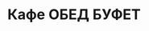 ---
layout: lunch
title: "Кафе ОБЕД БУФЕТ"
description: "<b>Адрес:</b> проспект Жукова 44 (ТЦ Аутлето), второй этаж <br> <b>Режим работы:</b> ежедневно с 10.00 до 18.00 <br><hr> Закажите свой обед с доставкой в офис или на дом со скидкой 10%."
subdescription1: "Читайте [условия доставки](/delivery/ 'Условия доставки | ХаусФреш')"
metadescription: "Кафе ОБЕД БУФЕТ на Жукова: адрес, режим работы. Заказать Горячий Комплексный Обед в Офис. Самое вкусное обеденное меню. Доступные цены, Скидки. Организация Корпоративного Питания. Доставка обедов в офис и на дом"
metakeywords: "Кафе ОБЕД БУФЕТ на Жукова: адрес, режим работы. Заказ домашних комплексных обедов: Салаты, Супы, Вторые блюда, Гарниры, Хлеб, Выпечка, Напитки. Корпоративное питание. Доставка обедов в офис Минск"
sitetitle: "Кафе ОБЕД БУФЕТ 🥗 (Комплексные Обеды) | Доставка в Офис"
weekMenu:
- weekDay: Открыт приём заказов на Понедельник
  day: 22 октября
  validFromOrderDate: "2018-10-19 11:00:00"
  validToOrderDate: "2018-10-22 10:59:59"
  courses:
  - title: Салаты
    items:
    - title: Салат–коктейль «Мимоза» 
      id: 21	
      ingredients: консерва рыбная, сыр, яйцо, майонез
      weight: 150
      price: 3.15
    - title: Салат овощной с семгой
      id: 22
      ingredients: капуста пекинская, помидор, огурец, семга слабосоленая, заправка
      weight: 150
      price: 4.10
    - title: Салат из птицы с грибами
      id: 23
      ingredients: птица отварная, овощи отварные, грибы, майонез
      weight: 150
      price: 2.65
  - title: Супы
    items:  
    - title: Суп перловый с грибами
      id: 24
      ingredients: 
      weight: 250/20
      price: 1.85
    - title: Суп-пюре из разных овощей с сухариками
      id: 25
      ingredients: 
      weight: 250/10
      price: 2.40
  - title: Вторые блюда
    items:
    - title: Рыба, тушенная в томате с овощами   
      id: 26
      ingredients: рыба хек, специи, овощи тушеные, соус
      weight: 150
      price: 3.40
    - title: Голубцы любительские
      id: 27
      ingredients: свинина, говядина, специи
      weight: 230/50
      price: 3.65
    - title: Птица в соусе терияки  
      id: 28
      ingredients: птица, соус, специи
      weight: 170
      price: 4.90
    - title: Рулетики из свинины с огурцом
      id: 29
      ingredients: свинина, огурец маринованный, морковь, сыр, специи
      weight: 170
      price: 4.70
  - title: Гарниры
    items:
    - title: Картофель отварной
      id: 30
      ingredients: 
      weight: 150
      price: 0.90
    - title: Овощи запеченные «Калейдоскоп»
      id: 31
      ingredients: 
      weight: 150
      price: 1.55
- weekDay: Открыт приём заказов на Вторник
  day: 16 октября 
  validFromOrderDate: "2018-10-15 11:00:00"
  validToOrderDate: "2018-10-16 10:59:59"
  courses:
  - title: Салаты
    items:
    - title: Салат из белокочанной капусты
      id: 32
      ingredients: капуста белокочанная, морковь свежая, заправка
      weight: 150
      price: 1.65
    - title: Салат-коктейль с птицей «Нежный»
      id: 33
      ingredients: птица отварная, овощи, яйцо, заправка
      weight: 150
      price: 2.65
    - title: Салат «Чайка»
      id: 34
      ingredients: сыр, яйцо, зеленый горошек, майонез
      weight: 150
      price: 2.10
  - title: Супы
    items:  
    - title: Борщ Украинский
      id: 35
      ingredients: 
      weight: 250/20
      price: 1.95
    - title: Суп-лапша домашняя с курицей
      id: 36
      ingredients: 
      weight: 250/30
      price: 2.15
  - title: Вторые блюда
    items:
    - title: Филе птицы в белках  
      id: 37
      ingredients: филе птицы, белки яичные, специи
      weight: 123
      price: 3.45
    - title: Биточки рыбные
      id: 38
      ingredients: рыба, специи
      weight: 125
      price: 2.95
    - title: Котлеты домашние               
      id: 39
      ingredients: свинина, говядина, специи
      weight: 100
      price: 2.45
  - title: Гарниры
    items:
    - title: Картофельное пюре
      id: 41
      ingredients: 
      weight: 150
      price: 0.95
    - title: Каша гречневая рассыпчатая
      id: 42
      ingredients: 
      weight: 150
      price: 0.85
- weekDay: Открыт приём заказов на Среду
  day: 17 октября
  validFromOrderDate: "2018-10-16 11:00:00"
  validToOrderDate: "2018-10-17 10:59:59"
  courses:
  - title: Салаты
    items:
    - title: Салат «Цезарь с птицей»
      id: 43
      ingredients: птица, овощи свежие, сыр, майонез
      weight: 200
      price: 3.45
    - title: Салат «Дружба»
      id: 44
      ingredients: капуста, кукуруза консервированная, морковь, яблоко, крабовые палочки, майонез
      weight: 150
      price: 2.15
    - title: Винегрет с фасолью
      id: 45
      ingredients: овощи отварные, овощи маринованные, фасоль, заправка
      weight: 150
      price: 1.95
  - title: Супы
    items:  
    - title: Рассольник Ленинградский
      id: 46
      ingredients: 
      weight: 250/20
      price: 2.15
    - title: Суп рисовый с мясными фрикадельками
      id: 47
      ingredients: 
      weight: 250/25
      price: 2.15
  - title: Вторые блюда
    items:
    - title: Горбуша жареная       
      id: 48
      ingredients: рыба, специи
      weight: 120
      price: 3.45
    - title: Мясо, жаренное крупным куском
      id: 49
      ingredients: свинина, специи
      weight: 100
      price: 3.60
    - title: Соте из птицы с овощами    
      id: 50
      ingredients: филе птицы, овощи, специи
      weight: 170
      price: 4.20
  - title: Гарниры
    items:
    - title: Овощи запеченные «Калейдоскоп»
      id: 52
      ingredients: 
      weight: 150
      price: 1.55
    - title: Картофель жареный
      id: 53
      ingredients: 
      weight: 150
      price: 1.65
- weekDay: Открыт приём заказов на Четверг
  day: 18 октября
  validFromOrderDate: "2018-10-17 11:00:00"
  validToOrderDate: "2018-10-18 10:59:59"
  courses:
  - title: Салаты
    items:
    - title: Салат овощной с колбасой
      id: 54
      ingredients: колбаса, овощи отварные, майонез
      weight: 150
      price: 2.45
    - title: Салат «Греческий»
      id: 55
      ingredients: огурец свежий, помидор свежий, перец свежий, оливки, заправка
      weight: 200
      price: 3.65
    - title: Салат из белокочанной капусты со свеклой и морковью
      id: 56
      ingredients: капуста, свекла, морковь, заправка
      weight: 150
      price: 1.50
  - title: Супы
    items:  
    - title: Солянка сборная мясная
      id: 57
      ingredients: 
      weight: 250/30
      price: 2.95
    - title: Щи из свежей капусты с картофелем
      id: 58
      ingredients: 
      weight: 250/20
      price: 1.95
  - title: Вторые блюда
    items:
    - title: Рыба по-гречески
      id: 59
      ingredients: рыба, овощи, сыр, специи
      weight: 185
      price: 4.20
    - title: Свинина, запеченная с сыром
      id: 60
      ingredients: свинина, сыр, специи
      weight: 100
      price: 3.70
    - title: Котлета «Папараць-кветка»
      id: 61
      ingredients: птица, сыр, специи
      weight: 105
      price: 3.60
  - title: Гарниры
    items:
    - title: Каша рассыпчатая рисовая
      id: 63
      ingredients: 
      weight: 150
      price: 0.85
    - title: Рагу овощное
      id: 64
      ingredients: 
      weight: 200
      price: 1.35
- weekDay: Открыт приём заказов на Пятницу
  day: 19 октября
  validFromOrderDate: "2018-10-18 11:00:00"
  validToOrderDate: "2018-10-19 10:59:59"
  courses:
  - title: Салаты
    items:
    - title: Салат «Слоеный»
      id: 65
      ingredients: овощи свежие, яйцо, сыр, майонез
      weight: 150
      price: 2.60
    - title: Салат «Хрустящий»
      id: 66
      ingredients: капуста пекинская, ветчина, сухарики, заправка
      weight: 150
      price: 2.45
    - title: Салат из свежих помидоров и огурцов
      id: 67
      ingredients: овощи свежие, заправка
      weight: 150
      price: 2.20
  - title: Супы
    items:  
    - title: Щи ленивые с грибами
      id: 68
      ingredients: 
      weight: 250/20
      price: 1.85
    - title: Суп-харчо
      id: 69
      ingredients: 
      weight: 250
      price: 2.85
  - title: Вторые блюда
    items:
    - title: Биточки рыбные
      id: 70
      ingredients: рыба, специи
      weight: 125
      price: 2.95
    - title: Гуляш из свинины
      id: 71
      ingredients: свинина, специи
      weight: 75/75
      price: 3.30
    - title: Филе птицы в сыре
      id: 72	
      ingredients: птица, сыр, специи
      weight: 130
      price: 3.45
    - title: Паста с курицей и грибами
      id: 73	
      ingredients: птица, макаронные изделия, грибы, соус, специи
      weight: 360
      price: 6.20
  - title: Гарниры
    items:
    - title: Каша рассыпчатая с грибами и луком гречневая
      id: 74
      ingredients: 
      weight: 150
      price: 1.10
    - title: Картофельное пюре
      id: 75
      ingredients: 
      weight: 150
      price: 0.95
sharedCourses:
- title: Хлеб
  items:
  - title: Хлеб белый
    id: 1111
    ingredients: 
    weight: 40
    price: 0.10
  - title: Хлеб тёмный
    id: 1112    
    ingredients: 
    weight: 40
    price: 0.10
  - title: Хлеб белый (2 порции)
    id: 1113
    ingredients: 
    weight: 80
    price: 0.20
  - title: Хлеб тёмный (2 порции)
    id: 1114    
    ingredients: 
    weight: 80
    price: 0.20
- title: Соусы
  items:
  - title: Сметана
    id: 1140
    ingredients: 
    weight: 50
    price: 0.50
  - title: Кетчуп томатный
    id: 1141    
    ingredients: 
    weight: 50
    price: 0.50
  - title: Майонез
    id: 1142
    ingredients: 
    weight: 50
    price: 0.50
- title: Выпечка
  items:
  - title: Торт «Ореховый Сара Бернар»
    id: 1115    
    ingredients: 
    weight: 100
    price: 2.00
  - title: Торт «Шоколоадный Брауни»
    id: 1116    
    ingredients: 
    weight: 83
    price: 2.00
  - title: Сметанник
    id: 1117    
    ingredients: 
    weight: 75
    price: 0.85
  - title: Булочка чайная с творогом
    id: 1118    
    ingredients: 
    weight: 50
    price: 0.65
  - title: Маффин в ассортименте
    id: 1119    
    ingredients: 
    weight: 115
    price: 1.50
  - title: Круассан с шоколадом
    id: 1120    
    ingredients: 
    weight: 50
    price: 1.10
  - title: Круассан со сгущёнкой
    id: 1121    
    ingredients: 
    weight: 50
    price: 1.10
  - title: Слойка с вишней
    id: 1122    
    ingredients: 
    weight: 75
    price: 1.10
  - title: Слойка со сгущёнкой
    id: 1123    
    ingredients: 
    weight: 75
    price: 1.10
  - title: Слойка с сыром
    id: 1124    
    ingredients: 
    weight: 75
    price: 1.10
- title: Напитки
  items:
  - title: Холодный чай Фьюз Ти
    id: 1133
    ingredients: 
    weight: 500
    price: 2.50
  - title: Напиток Кока-Кола
    id: 1134
    ingredients: 
    weight: 500
    price: 2.00
  - title: Напиток Спрайт
    id: 1135
    ingredients: 
    weight: 500
    price: 2.00
  - title: Напиток Фанта Апельсин
    id: 1136
    ingredients: 
    weight: 500
    price: 2.00
  - title: Питьевая вода Бонаква
    id: 1137
    ingredients: 
    weight: 500
    price: 1.50
---